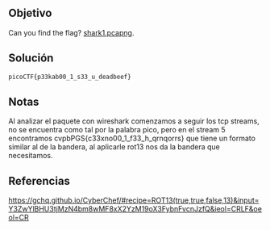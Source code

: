 ## Objetivo 
Can you find the flag? [shark1.pcapng](https://mercury.picoctf.net/static/4c996ecfb7fbada15a9799511f24dc99/shark1.pcapng).

## Solución
```bash
picoCTF{p33kab00_1_s33_u_deadbeef}
```


## Notas
Al analizar el paquete con wireshark comenzamos a seguir los tcp streams, no se encuentra como tal por la palabra pico, pero en el stream 5 encontramos cvpbPGS{c33xno00_1_f33_h_qrnqorrs} que tiene un formato similar al de la bandera, al aplicarle rot13 nos da la bandera que necesitamos.

## Referencias
https://gchq.github.io/CyberChef/#recipe=ROT13(true,true,false,13)&input=Y3ZwYlBHU3tjMzN4bm8wMF8xX2YzM19oX3FybnFvcnJzfQ&ieol=CRLF&oeol=CR